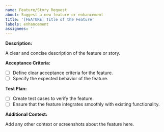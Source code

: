 ```yaml
---
name: Feature/Story Request
about: Suggest a new feature or enhancement
title: '[FEATURE] Title of the Feature'
labels: enhancement
assignees: ''
---
```


**Description:**

A clear and concise description of the feature or story.

**Acceptance Criteria:**

- [ ] Define clear acceptance criteria for the feature.
- [ ] Specify the expected behavior of the feature.

**Test Plan:**

- [ ] Create test cases to verify the feature.
- [ ] Ensure that the feature integrates smoothly with existing functionality.

**Additional Context:**

Add any other context or screenshots about the feature here.
